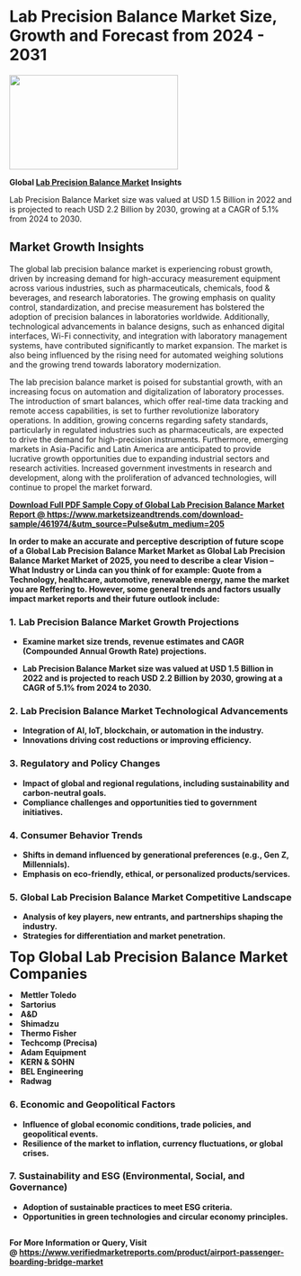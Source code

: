 <H1>Lab Precision Balance Market Size, Growth and Forecast from 2024 - 2031</H1><img class="aligncenter size-medium wp-image-584254" src="https://thirdeyenews.in/wp-content/uploads/2024/09/Global-Market-Research-300x168.jpeg" alt="" width="300" height="168" /><p><strong>Global&nbsp;<a href="https://www.marketsizeandtrends.com/download-sample/461974/&amp;utm_source=Pulse&amp;utm_medium=205">Lab Precision Balance Market</a> Insights</strong></p><p>Lab Precision Balance Market size was valued at USD 1.5 Billion in 2022 and is projected to reach USD 2.2 Billion by 2030, growing at a CAGR of 5.1% from 2024 to 2030.</p><p><h2>Market Growth Insights</h2> <p>The global lab precision balance market is experiencing robust growth, driven by increasing demand for high-accuracy measurement equipment across various industries, such as pharmaceuticals, chemicals, food & beverages, and research laboratories. The growing emphasis on quality control, standardization, and precise measurement has bolstered the adoption of precision balances in laboratories worldwide. Additionally, technological advancements in balance designs, such as enhanced digital interfaces, Wi-Fi connectivity, and integration with laboratory management systems, have contributed significantly to market expansion. The market is also being influenced by the rising need for automated weighing solutions and the growing trend towards laboratory modernization.</p> <p><strong><a href="#"></a></strong></p> <p>The lab precision balance market is poised for substantial growth, with an increasing focus on automation and digitalization of laboratory processes. The introduction of smart balances, which offer real-time data tracking and remote access capabilities, is set to further revolutionize laboratory operations. In addition, growing concerns regarding safety standards, particularly in regulated industries such as pharmaceuticals, are expected to drive the demand for high-precision instruments. Furthermore, emerging markets in Asia-Pacific and Latin America are anticipated to provide lucrative growth opportunities due to expanding industrial sectors and research activities. Increased government investments in research and development, along with the proliferation of advanced technologies, will continue to propel the market forward. <p><strong><a href="#"></p><p><span class=""><strong>Download Full PDF Sample Copy of Global Lab Precision Balance Market Report</strong> @ <a href="https://www.marketsizeandtrends.com/download-sample/461974/&amp;utm_source=Pulse&amp;utm_medium=205" target="_blank">https://www.marketsizeandtrends.com/download-sample/461974/&amp;utm_source=Pulse&amp;utm_medium=205</a></span></p><p>In order to make an accurate and perceptive description of future scope of a Global&nbsp;Lab Precision Balance Market Market as Global&nbsp;Lab Precision Balance Market Market of 2025, you need to describe a clear Vision &ndash; What Industry or Linda can you think of for example: Quote from a Technology, healthcare, automotive, renewable energy, name the market you are Reffering to. However, some general trends and factors usually impact market reports and their future outlook include:</p><h3>1.&nbsp;<strong>Lab Precision Balance Market Growth Projections</strong></h3><ul><li>Examine market size trends, revenue estimates and CAGR (Compounded Annual Growth Rate) projections.</li><li><p>Lab Precision Balance Market size was valued at USD 1.5 Billion in 2022 and is projected to reach USD 2.2 Billion by 2030, growing at a CAGR of 5.1% from 2024 to 2030.</p></li></ul><h3>2.&nbsp;<strong>Lab Precision Balance Market Technological Advancements</strong></h3><ul><li>Integration of AI, IoT, blockchain, or automation in the industry.</li><li>Innovations driving cost reductions or improving efficiency.</li></ul><h3>3.&nbsp;<strong>Regulatory and Policy Changes</strong></h3><ul><li>Impact of global and regional regulations, including sustainability and carbon-neutral goals.</li><li>Compliance challenges and opportunities tied to government initiatives.</li></ul><h3>4.&nbsp;<strong>Consumer Behavior Trends</strong></h3><ul><li>Shifts in demand influenced by generational preferences (e.g., Gen Z, Millennials).</li><li>Emphasis on eco-friendly, ethical, or personalized products/services.</li></ul><h3>5.&nbsp;<strong>Global Lab Precision Balance Market Competitive Landscape</strong></h3><ul><li>Analysis of key players, new entrants, and partnerships shaping the industry.</li><li>Strategies for differentiation and market penetration.</li></ul><p data-pm-slice="1 1 []"><span style="color: inherit; font-family: inherit; font-size: 25px;">Top Global Lab Precision Balance Market Companies</span></p><div class="" data-test-id=""><p><li>Mettler Toledo</li><li> Sartorius</li><li> A&D</li><li> Shimadzu</li><li> Thermo Fisher</li><li> Techcomp (Precisa)</li><li> Adam Equipment</li><li> KERN & SOHN</li><li> BEL Engineering</li><li> Radwag</li></p></div><h3>6.&nbsp;<strong>Economic and Geopolitical Factors</strong></h3><ul><li>Influence of global economic conditions, trade policies, and geopolitical events.</li><li>Resilience of the market to inflation, currency fluctuations, or global crises.</li></ul><h3>7.&nbsp;<strong>Sustainability and ESG (Environmental, Social, and Governance)</strong></h3><ul><li>Adoption of sustainable practices to meet ESG criteria.</li><li>Opportunities in green technologies and circular economy principles.</li></ul><h2><strong style="font-size: 14px;">For More Information or Query, Visit @&nbsp;</strong><a style="background-color: #ffffff; font-size: 14px;" href="https://www.marketsizeandtrends.com/report/lab-precision-balance-market/" target="_blank">https://www.verifiedmarketreports.com/product/airport-passenger-boarding-bridge-market</a></h2>
